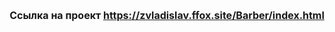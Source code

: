 <h1 style="font-size:16px" align="center">Ссылка на проект <a target="_blank" href="https://zvladislav.ffox.site/Barber/index.html" target="_blank">https://zvladislav.ffox.site/Barber/index.html</a> 
